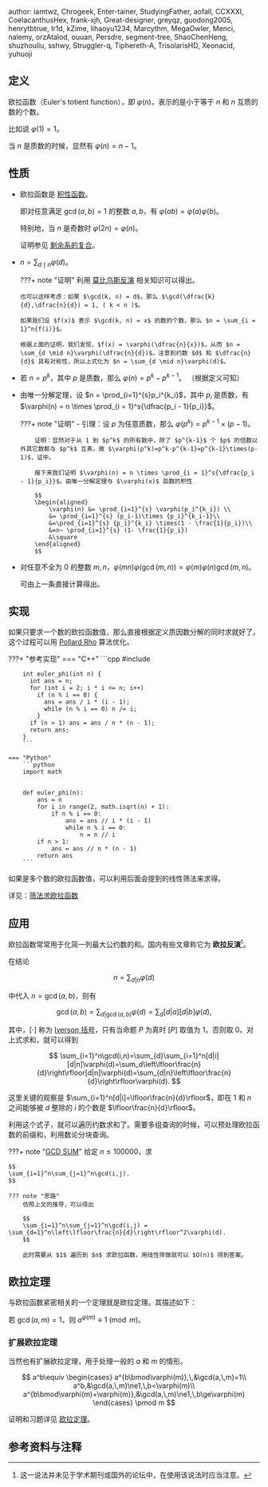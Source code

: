 author: iamtwz, Chrogeek, Enter-tainer, StudyingFather, aofall, CCXXXI, CoelacanthusHex, frank-xjh, Great-designer, greyqz, guodong2005, henrytbtrue, Ir1d, kZime, lihaoyu1234, Marcythm, MegaOwIer, Menci, nalemy, orzAtalod, ouuan, Persdre, segment-tree, ShaoChenHeng, shuzhouliu, sshwy, Struggler-q, Tiphereth-A, TrisolarisHD, Xeonacid, yuhuoji

## 定义

欧拉函数（Euler's totient function），即 $\varphi(n)$，表示的是小于等于 $n$ 和 $n$ 互质的数的个数。

比如说 $\varphi(1) = 1$。

当 $n$ 是质数的时候，显然有 $\varphi(n) = n - 1$。

## 性质

-   欧拉函数是 [积性函数](./basic.md#积性函数)。

    即对任意满足 $\gcd(a, b) = 1$ 的整数 $a,b$，有 $\varphi(ab) = \varphi(a)\varphi(b)$。

    特别地，当 $n$ 是奇数时 $\varphi(2n) = \varphi(n)$。

    证明参见 [剩余系的复合](./basic.md#剩余系的复合)。

-   $n = \sum_{d \mid n}{\varphi(d)}$。

    ???+ note "证明"
        利用 [莫比乌斯反演](./mobius.md) 相关知识可以得出。
        
        也可以这样考虑：如果 $\gcd(k, n) = d$，那么 $\gcd(\dfrac{k}{d},\dfrac{n}{d}) = 1, ( k < n )$。
        
        如果我们设 $f(x)$ 表示 $\gcd(k, n) = x$ 的数的个数，那么 $n = \sum_{i = 1}^n{f(i)}$。
        
        根据上面的证明，我们发现，$f(x) = \varphi(\dfrac{n}{x})$，从而 $n = \sum_{d \mid n}\varphi(\dfrac{n}{d})$。注意到约数 $d$ 和 $\dfrac{n}{d}$ 具有对称性，所以上式化为 $n = \sum_{d \mid n}\varphi(d)$。

-   若 $n = p^k$，其中 $p$ 是质数，那么 $\varphi(n) = p^k - p^{k - 1}$。
    （根据定义可知）

-   由唯一分解定理，设 $n = \prod_{i=1}^{s}p_i^{k_i}$，其中 $p_i$ 是质数，有 $\varphi(n) = n \times \prod_{i = 1}^s{\dfrac{p_i - 1}{p_i}}$。

    ???+ note "证明"
        -   引理：设 $p$ 为任意质数，那么 $\varphi(p^k)=p^{k-1}\times(p-1)$。
        
            证明：显然对于从 1 到 $p^k$ 的所有数中，除了 $p^{k-1}$ 个 $p$ 的倍数以外其它数都与 $p^k$ 互素，故 $\varphi(p^k)=p^k-p^{k-1}=p^{k-1}\times(p-1)$，证毕。
        
            接下来我们证明 $\varphi(n) = n \times \prod_{i = 1}^s{\dfrac{p_i - 1}{p_i}}$。由唯一分解定理与 $\varphi(x)$ 函数的积性
        
            $$
            \begin{aligned}
                \varphi(n) &= \prod_{i=1}^{s} \varphi(p_i^{k_i}) \\
                &= \prod_{i=1}^{s} (p_i-1)\times {p_i}^{k_i-1}\\
                &=\prod_{i=1}^{s} {p_i}^{k_i} \times(1 - \frac{1}{p_i})\\
                &=n~ \prod_{i=1}^{s} (1- \frac{1}{p_i})
                &\square
            \end{aligned}
            $$

-   对任意不全为 $0$ 的整数 $m,n$，$\varphi(mn)\varphi(\gcd(m,n))=\varphi(m)\varphi(n)\gcd(m,n)$。

    可由上一条直接计算得出。

## 实现

如果只要求一个数的欧拉函数值，那么直接根据定义质因数分解的同时求就好了。这个过程可以用 [Pollard Rho](./pollard-rho.md) 算法优化。

???+ "参考实现"
    === "C++"
        ```cpp
        #include <cmath>
        
        int euler_phi(int n) {
          int ans = n;
          for (int i = 2; i * i <= n; i++)
            if (n % i == 0) {
              ans = ans / i * (i - 1);
              while (n % i == 0) n /= i;
            }
          if (n > 1) ans = ans / n * (n - 1);
          return ans;
        }
        ```

    === "Python"
        ```python
        import math
        

        def euler_phi(n):
            ans = n
            for i in range(2, math.isqrt(n) + 1):
                if n % i == 0:
                    ans = ans // i * (i - 1)
                    while n % i == 0:
                        n = n // i
            if n > 1:
                ans = ans // n * (n - 1)
            return ans
        ```

如果是多个数的欧拉函数值，可以利用后面会提到的线性筛法来求得。

详见：[筛法求欧拉函数](./sieve.md#筛法求欧拉函数)

## 应用

欧拉函数常常用于化简一列最大公约数的和。国内有些文章称它为 **欧拉反演**[^1]。

在结论

$$
n=\sum_{d|n}\varphi(d)
$$

中代入 $n=\gcd(a,b)$，则有

$$
\gcd(a,b) = \sum_{d|\gcd(a,b)}\varphi(d) = \sum_d [d|a][d|b]\varphi(d),
$$

其中，$[\cdot]$ 称为 [Iverson 括号](https://mathworld.wolfram.com/IversonBracket.html)，只有当命题 $P$ 为真时 $[P]$ 取值为 $1$，否则取 $0$。对上式求和，就可以得到

$$
\sum_{i=1}^n\gcd(i,n)=\sum_{d}\sum_{i=1}^n[d|i][d|n]\varphi(d)=\sum_d\left\lfloor\frac{n}{d}\right\rfloor[d|n]\varphi(d)=\sum_{d|n}\left\lfloor\frac{n}{d}\right\rfloor\varphi(d).
$$

这里关键的观察是 $\sum_{i=1}^n[d|i]=\lfloor\frac{n}{d}\rfloor$，即在 $1$ 和 $n$ 之间能够被 $d$ 整除的 $i$ 的个数是 $\lfloor\frac{n}{d}\rfloor$。

利用这个式子，就可以遍历约数求和了。需要多组查询的时候，可以预处理欧拉函数的前缀和，利用数论分块查询。

???+ note "[GCD SUM](https://www.luogu.com.cn/problem/P2398)"
    给定 $n\le 100000$，求
    
    $$
    \sum_{i=1}^n\sum_{j=1}^n\gcd(i,j).
    $$
    
    ??? note "思路"
        仿照上文的推导，可以得出
        
        $$
        \sum_{i=1}^n\sum_{j=1}^n\gcd(i,j) = \sum_{d=1}^n\left\lfloor\frac{n}{d}\right\rfloor^2\varphi(d).
        $$
        
        此时需要从 $1$ 遍历到 $n$ 求欧拉函数，用线性筛做就可以 $O(n)$ 得到答案。

## 欧拉定理

与欧拉函数紧密相关的一个定理就是欧拉定理。其描述如下：

若 $\gcd(a, m) = 1$，则 $a^{\varphi(m)} \equiv 1 \pmod{m}$。

### 扩展欧拉定理

当然也有扩展欧拉定理，用于处理一般的 $a$ 和 $m$ 的情形。

$$
a^b\equiv
\begin{cases}
a^{b\bmod\varphi(m)},\,&\gcd(a,\,m)=1\\
a^b,&\gcd(a,\,m)\ne1,\,b<\varphi(m)\\
a^{b\bmod\varphi(m)+\varphi(m)},&\gcd(a,\,m)\ne1,\,b\ge\varphi(m)
\end{cases}
\pmod m
$$

证明和习题详见 [欧拉定理](./fermat.md)。

## 参考资料与注释

[^1]: 这一说法并未见于学术期刊或国外的论坛中，在使用该说法时应当注意。

